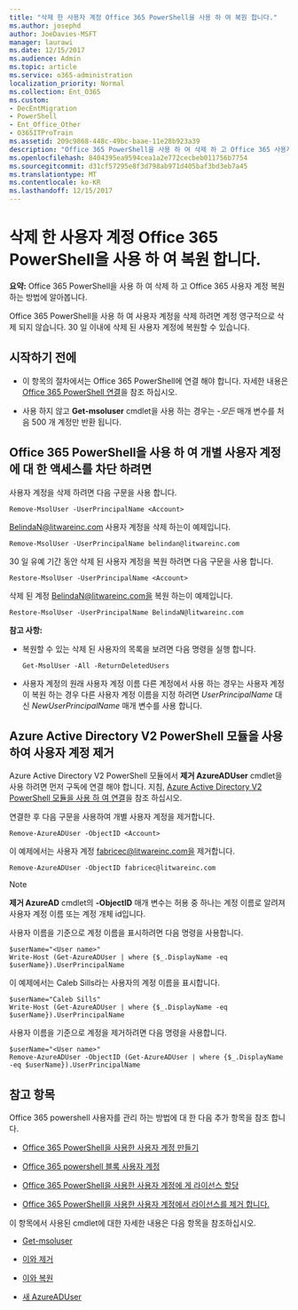 ```yaml
---
title: "삭제 한 사용자 계정 Office 365 PowerShell을 사용 하 여 복원 합니다."
ms.author: josephd
author: JoeDavies-MSFT
manager: laurawi
ms.date: 12/15/2017
ms.audience: Admin
ms.topic: article
ms.service: o365-administration
localization_priority: Normal
ms.collection: Ent_O365
ms.custom:
- DecEntMigration
- PowerShell
- Ent_Office_Other
- O365ITProTrain
ms.assetid: 209c9868-448c-49bc-baae-11e28b923a39
description: "Office 365 PowerShell을 사용 하 여 삭제 하 고 Office 365 사용자 계정 복원 하는 방법에 알아봅니다."
ms.openlocfilehash: 8404395ea9594cea1a2e772cecbeb011756b7754
ms.sourcegitcommit: d31cf57295e8f3d798ab971d405baf3bd3eb7a45
ms.translationtype: MT
ms.contentlocale: ko-KR
ms.lasthandoff: 12/15/2017
---
```

# <a name="delete-and-restore-user-accounts-with-office-365-powershell"></a>삭제 한 사용자 계정 Office 365 PowerShell을 사용 하 여 복원 합니다.

**요약:**  Office 365 PowerShell을 사용 하 여 삭제 하 고 Office 365 사용자 계정 복원 하는 방법에 알아봅니다.
  
Office 365 PowerShell을 사용 하 여 사용자 계정을 삭제 하려면 계정 영구적으로 삭제 되지 않습니다. 30 일 이내에 삭제 된 사용자 계정에 복원할 수 있습니다.
  
## <a name="before-you-begin"></a>시작하기 전에

- 이 항목의 절차에서는 Office 365 PowerShell에 연결 해야 합니다. 자세한 내용은 [Office 365 PowerShell 연결](connect-to-office-365-powershell.md)을 참조 하십시오.
    
- 사용 하지 않고 **Get-msoluser** cmdlet을 사용 하는 경우는 _-모든_ 매개 변수를 처음 500 개 계정만 반환 됩니다.
    
## <a name="use-office-365-powershell-to-block-access-to-individual-user-accounts"></a>Office 365 PowerShell을 사용 하 여 개별 사용자 계정에 대 한 액세스를 차단 하려면
<a name="ShortVersion"> </a>

사용자 계정을 삭제 하려면 다음 구문을 사용 합니다.
  
```
Remove-MsolUser -UserPrincipalName <Account>
```

BelindaN@litwareinc.com 사용자 계정을 삭제 하는이 예제입니다.
  
```
Remove-MsolUser -UserPrincipalName belindan@litwareinc.com
```

30 일 유예 기간 동안 삭제 된 사용자 계정을 복원 하려면 다음 구문을 사용 합니다.
  
```
Restore-MsolUser -UserPrincipalName <Account>
```

삭제 된 계정 BelindaN@litwareinc.com을 복원 하는이 예제입니다.
  
```
Restore-MsolUser -UserPrincipalName BelindaN@litwareinc.com
```

 **참고 사항:**
  
- 복원할 수 있는 삭제 된 사용자의 목록을 보려면 다음 명령을 실행 합니다.
    
  ```
  Get-MsolUser -All -ReturnDeletedUsers
  ```

- 사용자 계정의 원래 사용자 계정 이름 다른 계정에서 사용 하는 경우는 사용자 계정이 복원 하는 경우 다른 사용자 계정 이름을 지정 하려면 _UserPrincipalName_ 대신 _NewUserPrincipalName_ 매개 변수를 사용 합니다.
    
## <a name="use-the-azure-active-directory-v2-powershell-module-to-remove-a-user-account"></a>Azure Active Directory V2 PowerShell 모듈을 사용하여 사용자 계정 제거
<a name="ShortVersion"> </a>

Azure Active Directory V2 PowerShell 모듈에서 **제거 AzureADUser** cmdlet을 사용 하려면 먼저 구독에 연결 해야 합니다. 지침, [Azure Active Directory V2 PowerShell 모듈을 사용 하 여 연결](https://go.microsoft.com/fwlink/?linkid=842218)을 참조 하십시오.
  
연결한 후 다음 구문을 사용하여 개별 사용자 계정을 제거합니다.
  
```
Remove-AzureADUser -ObjectID <Account>
```

이 예제에서는 사용자 계정 fabricec@litwareinc.com을 제거합니다.
  
```
Remove-AzureADUser -ObjectID fabricec@litwareinc.com
```

> [!NOTE]
> **제거 AzureAD** cmdlet의 **-ObjectID** 매개 변수는 허용 중 하나는 계정 이름로 알려져 사용자 계정 이름 또는 계정 개체 id입니다.
  
사용자 이름을 기준으로 계정 이름을 표시하려면 다음 명령을 사용합니다.
  
```
$userName="<User name>"
Write-Host (Get-AzureADUser | where {$_.DisplayName -eq $userName}).UserPrincipalName
```

이 예제에서는 Caleb Sills라는 사용자의 계정 이름을 표시합니다.
  
```
$userName="Caleb Sills"
Write-Host (Get-AzureADUser | where {$_.DisplayName -eq $userName}).UserPrincipalName
```

사용자 이름을 기준으로 계정을 제거하려면 다음 명령을 사용합니다.
  
```
$userName="<User name>"
Remove-AzureADUser -ObjectID (Get-AzureADUser | where {$_.DisplayName -eq $userName}).UserPrincipalName
```

## <a name="see-also"></a>참고 항목
<a name="SeeAlso"> </a>

Office 365 powershell 사용자를 관리 하는 방법에 대 한 다음 추가 항목을 참조 합니다.
  
- [Office 365 PowerShell을 사용한 사용자 계정 만들기](create-user-accounts-with-office-365-powershell.md)
    
- [Office 365 powershell 블록 사용자 계정](block-user-accounts-with-office-365-powershell.md)
    
- [Office 365 PowerShell을 사용한 사용자 계정에 게 라이선스 할당](assign-licenses-to-user-accounts-with-office-365-powershell.md)
    
- [Office 365 PowerShell을 사용한 사용자 계정에서 라이선스를 제거 합니다.](remove-licenses-from-user-accounts-with-office-365-powershell.md)
    
이 항목에서 사용된 cmdlet에 대한 자세한 내용은 다음 항목을 참조하십시오.
  
- [Get-msoluser](https://go.microsoft.com/fwlink/p/?LinkId=691543)
    
- [이와 제거](https://go.microsoft.com/fwlink/p/?LinkId=691636)
    
- [이와 복원](https://go.microsoft.com/fwlink/p/?LinkId=691637)
    
- [새 AzureADUser](https://docs.microsoft.com/powershell/module/azuread/new-azureaduser?view=azureadps-2.0)
    

